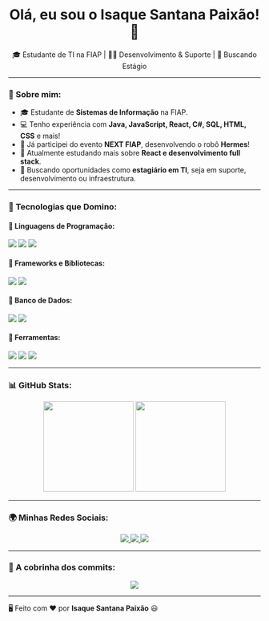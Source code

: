 <h1 align="center">Olá, eu sou o Isaque Santana Paixão! 👋</h1>

<p align="center">
  🎓 Estudante de TI na FIAP | 👨‍💻 Desenvolvimento & Suporte | 🚀 Buscando Estágio
</p>

---

### 🧐 Sobre mim:
- 🎓 Estudante de **Sistemas de Informação** na FIAP.  
- 💻 Tenho experiência com **Java, JavaScript, React, C#, SQL, HTML, CSS** e mais!  
- 🤖 Já participei do evento **NEXT FIAP**, desenvolvendo o robô **Hermes**!  
- 🌱 Atualmente estudando mais sobre **React e desenvolvimento full stack**.  
- 🚀 Buscando oportunidades como **estagiário em TI**, seja em suporte, desenvolvimento ou infraestrutura.  

---

### 🚀 Tecnologias que Domino:
#### 📌 **Linguagens de Programação**:
<div>
  <img src="https://img.shields.io/badge/Java-ED8B00?style=for-the-badge&logo=openjdk&logoColor=white">
  <img src="https://img.shields.io/badge/JavaScript-F7DF1E?style=for-the-badge&logo=javascript&logoColor=black">
  <img src="https://img.shields.io/badge/C%23-239120?style=for-the-badge&logo=c-sharp&logoColor=white">
</div>

#### 📌 **Frameworks e Bibliotecas**:
<div>
  <img src="https://img.shields.io/badge/React-20232A?style=for-the-badge&logo=react&logoColor=61DAFB">
  <img src="https://img.shields.io/badge/React_Native-20232A?style=for-the-badge&logo=react&logoColor=61DAFB">
</div>

#### 📌 **Banco de Dados**:
<div>
  <img src="https://img.shields.io/badge/MySQL-4479A1?style=for-the-badge&logo=mysql&logoColor=white">
  <img src="https://img.shields.io/badge/MongoDB-4EA94B?style=for-the-badge&logo=mongodb&logoColor=white">
</div>

#### 📌 **Ferramentas**:
<div>
  <img src="https://img.shields.io/badge/Git-F05032?style=for-the-badge&logo=git&logoColor=white">
  <img src="https://img.shields.io/badge/Postman-FF6C37?style=for-the-badge&logo=postman&logoColor=white">
  <img src="https://img.shields.io/badge/Figma-F24E1E?style=for-the-badge&logo=figma&logoColor=white">
</div>

---

### 📊 GitHub Stats:
<div align="center">
  <img height="180em" src="https://github-readme-stats.vercel.app/api?username=IsaquePaixao&show_icons=true&theme=dark&include_all_commits=true&count_private=true"/>
  <img height="180em" src="https://github-readme-stats.vercel.app/api/top-langs/?username=IsaquePaixao&layout=compact&langs_count=7&theme=dark"/>
</div>

---

### 🌍 Minhas Redes Sociais:
<div align="center">
  <a href="https://www.linkedin.com/in/isaque-paixao-ti" target="_blank">
    <img src="https://img.shields.io/badge/LinkedIn-0077B5?style=for-the-badge&logo=linkedin&logoColor=white">
  </a>
  <a href="https://www.instagram.com/isaque_zackk" target="_blank">
    <img src="https://img.shields.io/badge/Instagram-E4405F?style=for-the-badge&logo=instagram&logoColor=white">
  </a>
  <a href="mailto:isaquesantanapaixao444@gmail.com" target="_blank">
    <img src="https://img.shields.io/badge/Email-D14836?style=for-the-badge&logo=gmail&logoColor=white">
  </a>
</div>

---

### 🐍 A cobrinha dos commits:
<div align="center">
  <img src="https://github.com/IsaquePaixao/IsaquePaixao/blob/output/github-contribution-grid-snake.svg">
</div>

---

🖥️ Feito com ❤️ por **Isaque Santana Paixão** 😃  
